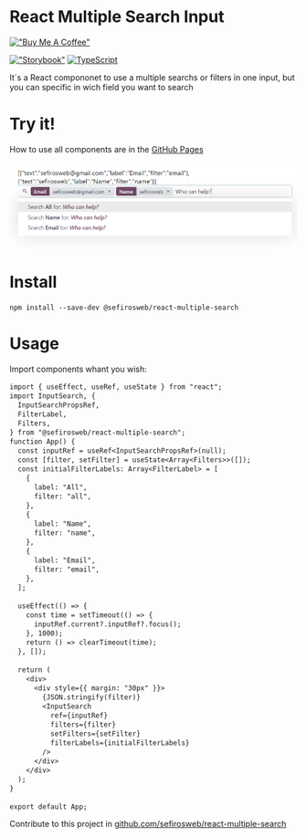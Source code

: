 # React Multiple Search Input

[!["Buy Me A Coffee"](https://www.buymeacoffee.com/assets/img/custom_images/orange_img.png)](https://www.buymeacoffee.com/sefirosweb)

[!["Storybook"](https://cdn.jsdelivr.net/gh/storybookjs/brand@main/badge/badge-storybook.svg)](https://sefirosweb.github.io/react-multiple-search) [![TypeScript](https://badges.frapsoft.com/typescript/code/typescript.svg?v=101)](https://github.com/ellerbrock/typescript-badges/)

It´s a React compononet to use a multiple searchs or filters in one input, but you can specific in wich field you want to search

# Try it!

How to use all components are in the [GitHub Pages](https://sefirosweb.github.io/react-multiple-search/)

![image](https://raw.githubusercontent.com/sefirosweb/react-multiple-search/master/docs/input_search.png)

# Install

```
npm install --save-dev @sefirosweb/react-multiple-search
```

# Usage

Import components whant you wish:

```tsx
import { useEffect, useRef, useState } from "react";
import InputSearch, {
  InputSearchPropsRef,
  FilterLabel,
  Filters,
} from "@sefirosweb/react-multiple-search";
function App() {
  const inputRef = useRef<InputSearchPropsRef>(null);
  const [filter, setFilter] = useState<Array<Filters>>([]);
  const initialFilterLabels: Array<FilterLabel> = [
    {
      label: "All",
      filter: "all",
    },
    {
      label: "Name",
      filter: "name",
    },
    {
      label: "Email",
      filter: "email",
    },
  ];

  useEffect(() => {
    const time = setTimeout(() => {
      inputRef.current?.inputRef?.focus();
    }, 1000);
    return () => clearTimeout(time);
  }, []);

  return (
    <div>
      <div style={{ margin: "30px" }}>
        {JSON.stringify(filter)}
        <InputSearch
          ref={inputRef}
          filters={filter}
          setFilters={setFilter}
          filterLabels={initialFilterLabels}
        />
      </div>
    </div>
  );
}

export default App;
```

Contribute to this project in [github.com/sefirosweb/react-multiple-search](https://github.com/sefirosweb/react-multiple-search)
